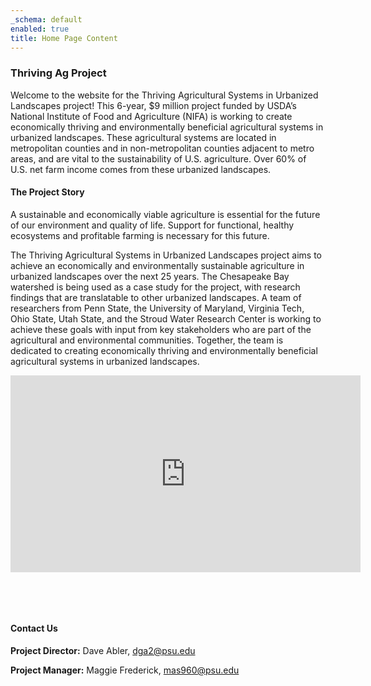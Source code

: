 ```yaml
---
_schema: default
enabled: true
title: Home Page Content
---
```

### Thriving Ag Project

Welcome to the website for the Thriving Agricultural Systems in Urbanized Landscapes project! This 6-year, $9 million project funded by USDA’s National Institute of Food and Agriculture (NIFA) is working to create economically thriving and environmentally beneficial agricultural systems in urbanized landscapes. These agricultural systems are located in metropolitan counties and in non-metropolitan counties adjacent to metro areas, and are vital to the sustainability of U.S. agriculture. Over 60% of U.S. net farm income comes from these urbanized landscapes.

#### The Project Story

A sustainable and economically viable agriculture is essential for the future of our environment and quality of life. Support for functional, healthy ecosystems and profitable farming is necessary for this future.

The Thriving Agricultural Systems in Urbanized Landscapes project aims to achieve an economically and environmentally sustainable agriculture in urbanized landscapes over the next 25 years. The Chesapeake Bay watershed is being used as a case study for the project, with research findings that are translatable to other urbanized landscapes. A team of researchers from Penn State, the University of Maryland, Virginia Tech, Ohio State, Utah State, and the Stroud Water Research Center is working to achieve these goals with input from key stakeholders who are part of the agricultural and environmental communities. Together, the team is dedicated to creating economically thriving and environmentally beneficial agricultural systems in urbanized landscapes.

<iframe width="560" height="315" src="https://www.youtube.com/embed/Ya2YhSjI_mE?si=nKyyQR0HjB1MlWzv" title="YouTube video player" frameborder="0" allow="accelerometer; autoplay; clipboard-write; encrypted-media; gyroscope; picture-in-picture; web-share" referrerpolicy="strict-origin-when-cross-origin" allowfullscreen=""></iframe>

&nbsp;

&nbsp;

#### Contact Us

**Project Director:** Dave Abler, dga2@psu.edu

**Project Manager:** Maggie Frederick, mas960@psu.edu
